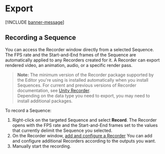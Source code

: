 # Export

[!INCLUDE [banner-message](banner-message.md)]

## Recording a Sequence

You can access the Recorder window directly from a selected Sequence. The FPS rate and the Start-and-End frames of the Sequence are automatically applied to any Recorders created for it. A Recorder can export rendered video, an animation, audio, or a specific render pass.

>**Note:** The minimum version of the Recorder package supported by the Editor you're using is installed automatically when you install Sequences. For current and previous versions of Recorder documentation, see [Unity Recorder](https://docs.unity3d.com/Packages/com.unity.recorder@latest/index.html).<br/>
Depending on the data type you need to export, you may need to install additional packages.

To record a Sequence:
1. Right-click on the targeted Sequence and select **Record**. The Recorder opens with the FPS rate and the Start-and-End frames set to the values that currently delimit the Sequence you selected.
2. On the Recorder window, [add and configure a Recorder](https://docs.unity3d.com/Packages/com.unity.recorder@latest) You can add and configure additional Recorders according to the outputs you want.
3. Manually start the recording.
